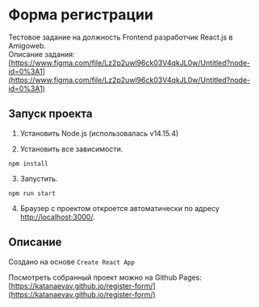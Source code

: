 # Форма регистрации

Тестовое задание на должность Frontend разработчик React.js в Amigoweb.\
Описание задания: [https://www.figma.com/file/Lz2p2uwl96ck03V4qkJL0w/Untitled?node-id=0%3A1](https://www.figma.com/file/Lz2p2uwl96ck03V4qkJL0w/Untitled?node-id=0%3A1)

## Запуск проекта

1. Установить Node.js (использовалась v14.15.4)

2. Установить все зависимости.

```shell
npm install
```

3. Запустить.

```shell
npm run start
```

4. Браузер с проектом откроется автоматически по адресу
[http://localhost:3000/](http://localhost:3000/).


## Описание

Создано на основе `Create React App` 

Посмотреть собранный проект можно на Github Pages: [https://katanaevav.github.io/register-form/](https://katanaevav.github.io/register-form/)